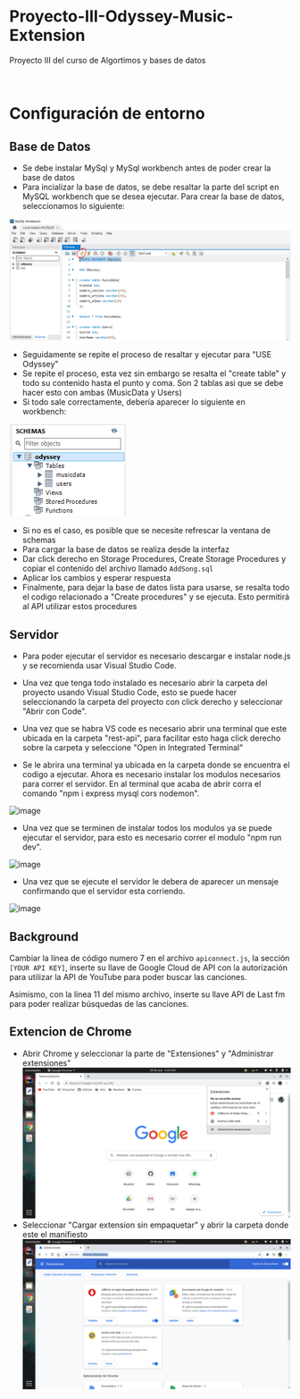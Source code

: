 # Proyecto-III-Odyssey-Music-Extension
Proyecto III del curso de Algortimos y bases de datos

<br>

# Configuración de entorno
## Base de Datos
* Se debe instalar MySql y MySql workbench antes de poder crear la base de datos
* Para incializar la base de datos, se debe resaltar la parte del script en MySQL workbench que se desea ejecutar. Para crear la base de datos, seleccionamos lo siguiente:

![image](https://github.com/roy343/Proyecto-III-Odyssey-Music-Extension/blob/main/Wiki/1.PNG)

* Seguidamente se repite el proceso de resaltar y ejecutar para "USE Odyssey"
* Se repite el proceso, esta vez sin embargo se resalta el "create table" y todo su contenido hasta el punto y coma. Son 2 tablas asi que se debe hacer esto con ambas (MusicData y Users)
* Si todo sale correctamente, debería aparecer lo siguiente en workbench:

![image](https://github.com/roy343/Proyecto-III-Odyssey-Music-Extension/blob/main/Wiki/2.PNG)

* Si no es el caso, es posible que se necesite refrescar la ventana de schemas
* Para cargar la base de datos se realiza desde la interfaz
* Dar click derecho en Storage Procedures, Create Storage Procedures y copiar el contenido del archivo llamado `AddSong.sql`
* Aplicar los cambios y esperar respuesta
* Finalmente, para dejar la base de datos lista para usarse, se resalta todo el codigo relacionado a "Create procedures" y se ejecuta. Esto permitirá al API utilizar estos procedures

## Servidor

* Para poder ejecutar el servidor es necesario descargar e instalar node.js y se recomienda usar Visual Studio Code.
* Una vez que tenga todo instalado es necesario abrir la carpeta del proyecto usando Visual Studio Code, esto se puede hacer seleccionando la carpeta del proyecto con click derecho y seleccionar "Abrir con Code".

* Una vez que se habra VS code es necesario abrir una terminal que este ubicada en la carpeta "rest-api", para facilitar esto haga click derecho sobre la carpeta y seleccione "Open in Integrated Terminal"

* Se le abrira una terminal ya ubicada en la carpeta donde se encuentra el codigo a ejecutar. Ahora es necesario instalar los modulos necesarios para correr el servidor. En al terminal que acaba de abrir corra el comando "npm i express mysql cors nodemon".

![image](https://user-images.githubusercontent.com/28927252/106340681-3c1f5180-6260-11eb-81b5-c32f35ebb21e.png)

* Una vez que se terminen de instalar todos los modulos ya se puede ejecutar el servidor, para esto es necesario correr el modulo "npm run dev".

![image](https://user-images.githubusercontent.com/28927252/106340932-0890f700-6261-11eb-839b-fc12822dedf3.png)

* Una vez que se ejecute el servidor le debera de aparecer un mensaje confirmando que el servidor esta corriendo.

![image](https://user-images.githubusercontent.com/28927252/106340999-3f670d00-6261-11eb-8686-56f5ed87657d.png)

## Background
Cambiar la línea de código numero 7 en el archivo `apiconnect.js`, la sección `[YOUR API KEY]`, inserte su llave de Google Cloud de API con la autorización para utilizar la API de YouTube para poder buscar las canciones.

Asimismo, con la línea 11 del mismo archivo, inserte su llave API de Last fm para poder realizar búsquedas de las canciones.

## Extencion de Chrome
* Abrir Chrome y seleccionar la parte de "Extensiones" y "Administrar extensiones"
![image](https://github.com/Daval03/Project-OdisseyRadio/blob/main/Resorces/Captura%20de%20pantalla%20de%202021-01-29%2016-34-10.png)
* Seleccionar "Cargar extension sin empaquetar" y abrir la carpeta donde este el manifiesto
![image](https://github.com/Daval03/Project-OdisseyRadio/blob/main/Resorces/Captura%20de%20pantalla%20de%202021-01-29%2016-34-19.png)
